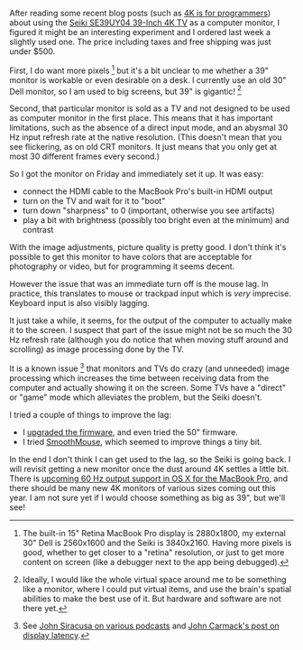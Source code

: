 After reading some recent blog posts (such as [4K is for programmers][4k]) about using the [Seiki SE39UY04 39-Inch 4K TV][seiki] as a computer monitor, I figured it might be an interesting experiment and I ordered last week a slightly used one. The price including taxes and free shipping was just under $500.

First, I do want more pixels [^pixels] but it's a bit unclear to me whether a 39" monitor is workable or even desirable on a desk. I currently use an old 30" Dell monitor, so I am used to big screens, but 39" is gigantic! [^ideal]

Second, that particular monitor is sold as a TV and not designed to be used as computer monitor in the first place. This means that it has important limitations, such as the absence of a direct input mode, and an abysmal 30 Hz input refresh rate at the native resolution. (This doesn't mean that you see flickering, as on old CRT monitors. It just means that you only get at most 30 different frames every second.)

So I got the monitor on Friday and immediately set it up. It was easy:

- connect the HDMI cable to the MacBook Pro's built-in HDMI output
- turn on the TV and wait for it to "boot"
- turn down "sharpness" to 0 (important, otherwise you see artifacts)
- play a bit with brightness (possibly too bright even at the minimum) and contrast

With the image adjustments, picture quality is pretty good. I don't think it's possible to get this monitor to have colors that are acceptable for photography or video, but for programming it seems decent.

However the issue that was an immediate turn off is the mouse lag. In practice, this translates to mouse or trackpad input which is *very* imprecise. Keyboard input is also visibly lagging.

It just take a while, it seems, for the output of the computer to actually make it to the screen. I suspect that part of the issue might not be so much the 30 Hz refresh rate (although you do notice that when moving stuff around and scrolling) as image processing done by the TV.

It is a known issue [^latency] that monitors and TVs do crazy (and unneeded) image processing which increases the time between receiving data from the computer and actually showing it on the screen. Some TVs have a "direct" or "game" mode which alleviates the problem, but the Seiki doesn't.

I tried a couple of things to improve the lag:

- I [upgraded the firmware][firmware], and even tried the 50" firmware.
- I tried [SmoothMouse][smooth], which seemed to improve things a tiny bit.

In the end I don't think I can get used to the lag, so the Seiki is going back. I will revisit getting a new monitor once the dust around 4K settles a little bit. There is [upcoming 60 Hz output support in OS X for the MacBook Pro][osx], and there should be many new 4K monitors of various sizes coming out this year. I am not sure yet if I would choose something as big as 39", but we'll see!

[^pixels]: The built-in 15" Retina MacBook Pro display is 2880x1800, my external 30" Dell is 2560x1600 and the Seiki is 3840x2160. Having more pixels is good, whether to get closer to a "retina" resolution, or just to get more content on screen (like a debugger next to the app being debugged).

[^ideal]: Ideally, I would like the whole virtual space around me to be something like a monitor, where I could put virtual items, and use the brain's spatial abilities to make the best use of it. But hardware and software are not there yet.

[^latency]: See [John Siracusa on various podcasts][siracusa] and [John Carmack's post on display latency][carmack].



[4k]: http://tiamat.tsotech.com/4k-is-for-programmers
[seiki]: http://www.amazon.com/gp/product/B00DOPGO2G/
[siracusa]: http://atp.fm/episodes/43-brilliance-enhancer
[carmack]: http://www.altdevblogaday.com/2013/02/22/latency-mitigation-strategies/
[firmware]: http://www.seiki.com/support/downloads.php
[smooth]: http://smoothmouse.com/
[firefox]: http://blog.bruchez.name/2014/01/firefox-vs-chrome.html
[chromium]: http://code.google.com/p/chromium/issues/detail?id=319580
[osx]: http://arstechnica.com/apple/2014/03/first-os-x-10-9-3-beta-comes-with-improved-4k-display-support/